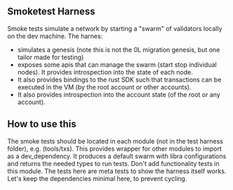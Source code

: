 
## Smoketest Harness
Smoke tests simulate a network by starting a "swarm" of validators locally on the dev machine. The harnes:
- simulates a genesis (note this is not the 0L migration genesis, but one tailor made for testing)
-  exposes some apis that can manage the swarm (start stop individual nodes).
It provides introspection into the state of each node.
- It also provides bindings to the rust SDK such that transactions can be executed in the VM (by the root account or other accounts).
- It also provides introspection into the account state (of the root or any account).

## How to use this
The smoke tests should be located in each module (not in the test harness folder), e.g. (tools/txs). This provides wrapper for other modules to import as a dev_dependency. It produces a default swarm with libra configurations and returns the needed types to run tests.
Don't add functionality tests in this module. The tests here are meta tests to show the harness itself works. Let's keep the dependencies minimal here, to prevent cycling.